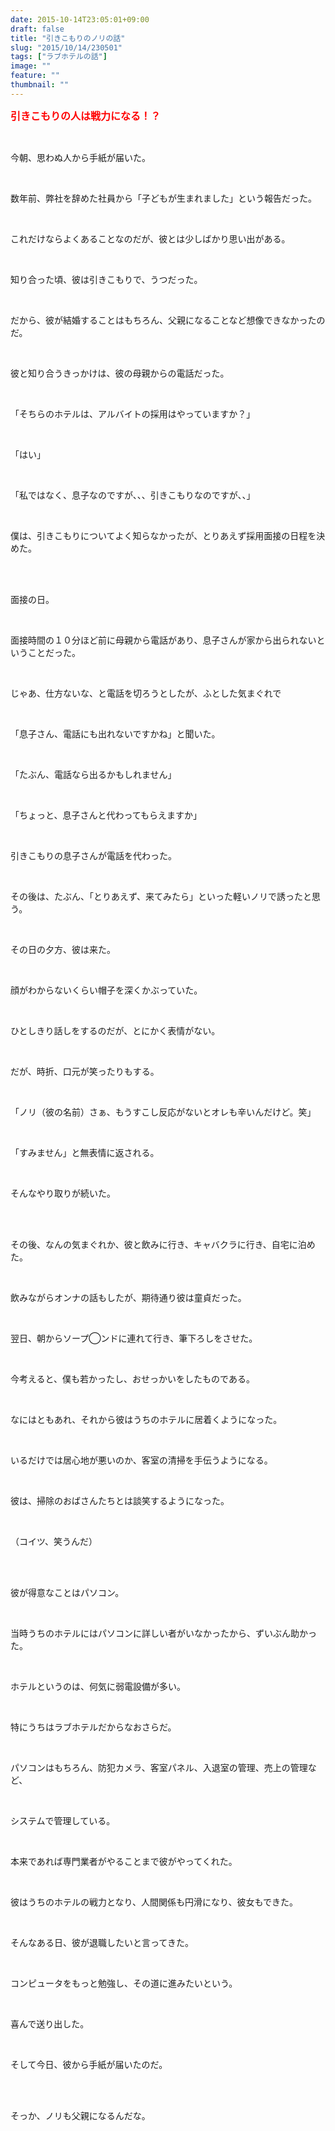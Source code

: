 ```yaml
---
date: 2015-10-14T23:05:01+09:00
draft: false
title: "引きこもりのノリの話"
slug: "2015/10/14/230501"
tags: ["ラブホテルの話"]
image: ""
feature: ""
thumbnail: ""
---
```

<p><font color="#ff0000" size="3"><strong>引きこもりの人は戦力になる！？</strong></font></p><br/><p>今朝、思わぬ人から手紙が届いた。</p><br/><p>数年前、弊社を辞めた社員から「子どもが生まれました」という報告だった。</p><br/><p>これだけならよくあることなのだが、彼とは少しばかり思い出がある。</p><br/><p>知り合った頃、彼は引きこもりで、うつだった。</p><br/><p>だから、彼が結婚することはもちろん、父親になることなど想像できなかったのだ。</p><br/><p>彼と知り合うきっかけは、彼の母親からの電話だった。</p><br/><p>「そちらのホテルは、アルバイトの採用はやっていますか？」</p><br/><p>「はい」</p><br/><p>「私ではなく、息子なのですが、、、引きこもりなのですが、、」</p><br/><p>僕は、引きこもりについてよく知らなかったが、とりあえず採用面接の日程を決めた。</p><br/><br/><p>面接の日。</p><br/><p>面接時間の１０分ほど前に母親から電話があり、息子さんが家から出られないということだった。</p><br/><p>じゃあ、仕方ないな、と電話を切ろうとしたが、ふとした気まぐれで</p><br/><p>「息子さん、電話にも出れないですかね」と聞いた。</p><br/><p>「たぶん、電話なら出るかもしれません」</p><br/><p>「ちょっと、息子さんと代わってもらえますか」</p><br/><p>引きこもりの息子さんが電話を代わった。</p><br/><p>その後は、たぶん、「とりあえず、来てみたら」といった軽いノリで誘ったと思う。</p><br/><p>その日の夕方、彼は来た。</p><br/><p>顔がわからないくらい帽子を深くかぶっていた。</p><br/><p>ひとしきり話しをするのだが、とにかく表情がない。</p><br/><p>だが、時折、口元が笑ったりもする。</p><br/><p>「ノリ（彼の名前）さぁ、もうすこし反応がないとオレも辛いんだけど。笑」</p><br/><p>「すみません」と無表情に返される。</p><br/><p>そんなやり取りが続いた。</p><br/><br/><p>その後、なんの気まぐれか、彼と飲みに行き、キャバクラに行き、自宅に泊めた。</p><br/><p>飲みながらオンナの話もしたが、期待通り彼は童貞だった。</p><br/><p>翌日、朝からソープ◯ンドに連れて行き、筆下ろしをさせた。</p><br/><p>今考えると、僕も若かったし、おせっかいをしたものである。</p><br/><p>なにはともあれ、それから彼はうちのホテルに居着くようになった。</p><br/><p>いるだけでは居心地が悪いのか、客室の清掃を手伝うようになる。</p><br/><p>彼は、掃除のおばさんたちとは談笑するようになった。</p><br/><p>（コイツ、笑うんだ）</p><br/><br/><p>彼が得意なことはパソコン。</p><br/><p>当時うちのホテルにはパソコンに詳しい者がいなかったから、ずいぶん助かった。</p><br/><p>ホテルというのは、何気に弱電設備が多い。</p><br/><p>特にうちはラブホテルだからなおさらだ。</p><br/><p>パソコンはもちろん、防犯カメラ、客室パネル、入退室の管理、売上の管理など、</p><br/><p>システムで管理している。</p><br/><p>本来であれば専門業者がやることまで彼がやってくれた。</p><br/><p>彼はうちのホテルの戦力となり、人間関係も円滑になり、彼女もできた。</p><br/><p>そんなある日、彼が退職したいと言ってきた。</p><br/><p>コンピュータをもっと勉強し、その道に進みたいという。</p><br/><p>喜んで送り出した。</p><br/><p>そして今日、彼から手紙が届いたのだ。</p><br/><br/><p>そっか、ノリも父親になるんだな。</p><br/><br/><br/><br/><br/>

